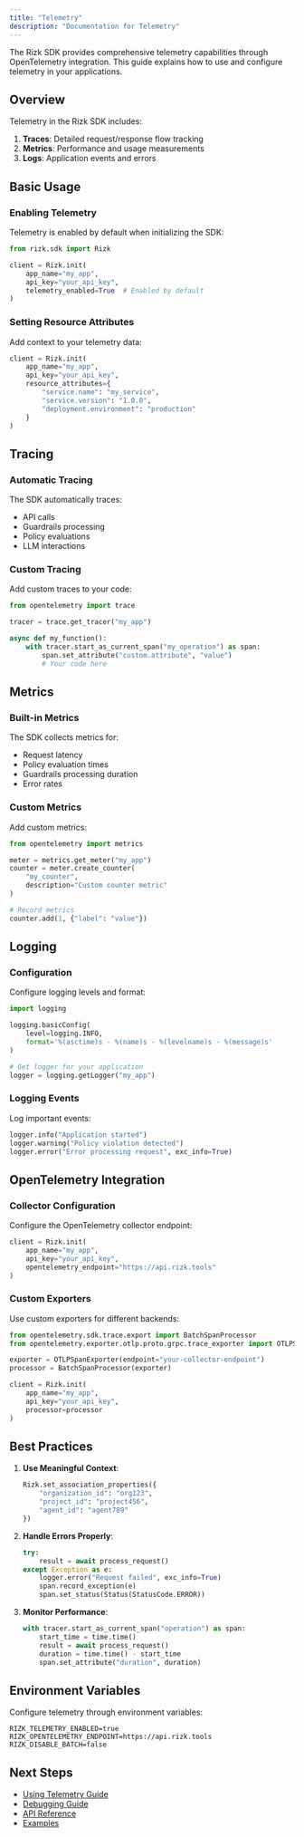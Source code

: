 ```yaml
---
title: "Telemetry"
description: "Documentation for Telemetry"
---
```


The Rizk SDK provides comprehensive telemetry capabilities through OpenTelemetry integration. This guide explains how to use and configure telemetry in your applications.

## Overview

Telemetry in the Rizk SDK includes:

1. **Traces**: Detailed request/response flow tracking
2. **Metrics**: Performance and usage measurements
3. **Logs**: Application events and errors

## Basic Usage

### Enabling Telemetry

Telemetry is enabled by default when initializing the SDK:

```python
from rizk.sdk import Rizk

client = Rizk.init(
    app_name="my_app",
    api_key="your_api_key",
    telemetry_enabled=True  # Enabled by default
)
```

### Setting Resource Attributes

Add context to your telemetry data:

```python
client = Rizk.init(
    app_name="my_app",
    api_key="your_api_key",
    resource_attributes={
        "service.name": "my_service",
        "service.version": "1.0.0",
        "deployment.environment": "production"
    }
)
```

## Tracing

### Automatic Tracing

The SDK automatically traces:

- API calls
- Guardrails processing
- Policy evaluations
- LLM interactions

### Custom Tracing

Add custom traces to your code:

```python
from opentelemetry import trace

tracer = trace.get_tracer("my_app")

async def my_function():
    with tracer.start_as_current_span("my_operation") as span:
        span.set_attribute("custom.attribute", "value")
        # Your code here
```

## Metrics

### Built-in Metrics

The SDK collects metrics for:

- Request latency
- Policy evaluation times
- Guardrails processing duration
- Error rates

### Custom Metrics

Add custom metrics:

```python
from opentelemetry import metrics

meter = metrics.get_meter("my_app")
counter = meter.create_counter(
    "my_counter",
    description="Custom counter metric"
)

# Record metrics
counter.add(1, {"label": "value"})
```

## Logging

### Configuration

Configure logging levels and format:

```python
import logging

logging.basicConfig(
    level=logging.INFO,
    format='%(asctime)s - %(name)s - %(levelname)s - %(message)s'
)

# Get logger for your application
logger = logging.getLogger("my_app")
```

### Logging Events

Log important events:

```python
logger.info("Application started")
logger.warning("Policy violation detected")
logger.error("Error processing request", exc_info=True)
```

## OpenTelemetry Integration

### Collector Configuration

Configure the OpenTelemetry collector endpoint:

```python
client = Rizk.init(
    app_name="my_app",
    api_key="your_api_key",
    opentelemetry_endpoint="https://api.rizk.tools"
)
```

### Custom Exporters

Use custom exporters for different backends:

```python
from opentelemetry.sdk.trace.export import BatchSpanProcessor
from opentelemetry.exporter.otlp.proto.grpc.trace_exporter import OTLPSpanExporter

exporter = OTLPSpanExporter(endpoint="your-collector-endpoint")
processor = BatchSpanProcessor(exporter)

client = Rizk.init(
    app_name="my_app",
    api_key="your_api_key",
    processor=processor
)
```

## Best Practices

1. **Use Meaningful Context**:
   ```python
   Rizk.set_association_properties({
       "organization_id": "org123",
       "project_id": "project456",
       "agent_id": "agent789"
   })
   ```

2. **Handle Errors Properly**:
   ```python
   try:
       result = await process_request()
   except Exception as e:
       logger.error("Request failed", exc_info=True)
       span.record_exception(e)
       span.set_status(Status(StatusCode.ERROR))
   ```

3. **Monitor Performance**:
   ```python
   with tracer.start_as_current_span("operation") as span:
       start_time = time.time()
       result = await process_request()
       duration = time.time() - start_time
       span.set_attribute("duration", duration)
   ```

## Environment Variables

Configure telemetry through environment variables:

```env
RIZK_TELEMETRY_ENABLED=true
RIZK_OPENTELEMETRY_ENDPOINT=https://api.rizk.tools
RIZK_DISABLE_BATCH=false
```

## Next Steps

- [Using Telemetry Guide](../guides/using-telemetry.md)
- [Debugging Guide](../troubleshooting/debugging.md)
- [API Reference](../api/rizk.md)
- [Examples](../examples/basic-usage.md) 